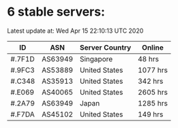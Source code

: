 # 6 stable servers:

Latest update at: Wed Apr 15 22:10:13 UTC 2020

| ID | ASN | Server Country | Online |
| -- | --- | -------------- | ------ |
| #.7F1D | AS63949 | Singapore | 48 hrs |
| #.9FC3 | AS53889 | United States | 1077 hrs |
| #.C348 | AS35913 | United States | 342 hrs |
| #.E069 | AS40065 | United States | 2605 hrs |
| #.2A79 | AS63949 | Japan | 1285 hrs |
| #.F7DA | AS45102 | United States | 149 hrs |

